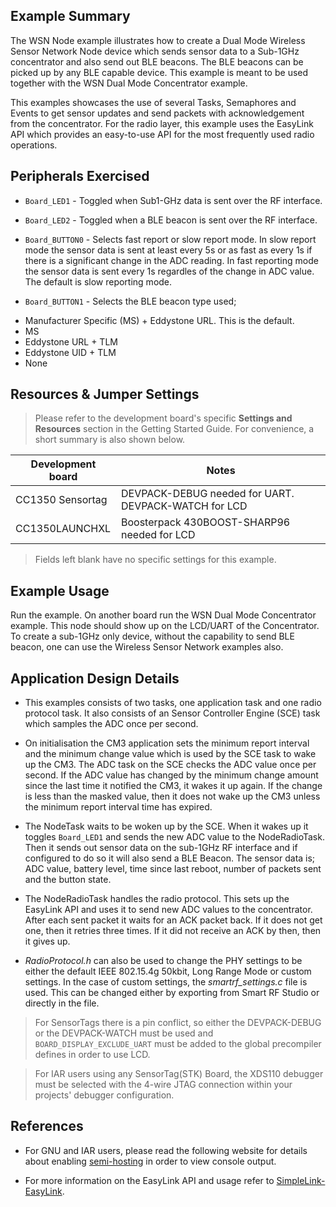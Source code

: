 ## Example Summary

The WSN Node example illustrates how to create a Dual Mode Wireless Sensor
Network Node device which sends sensor data to a Sub-1GHz concentrator and
also send out BLE beacons. The BLE beacons can be picked up by any BLE capable
device. This example is meant to be used together with the WSN Dual Mode
Concentrator example.

This examples showcases the use of several Tasks, Semaphores and Events to
get sensor updates and send packets with acknowledgement from the concentrator.
For the radio layer, this example uses the EasyLink API which provides an
easy-to-use API for the most frequently used radio operations.

## Peripherals Exercised

* `Board_LED1` - Toggled when Sub1-GHz data is sent over the RF interface.

* `Board_LED2` - Toggled when a BLE beacon is sent over the RF interface.

* `Board_BUTTON0` - Selects fast report or slow report mode. In slow report
mode the sensor data is sent at least every 5s or as fast as every 1s if there
is a significant change in the ADC reading. In fast reporting mode the sensor
data is sent every 1s regardles of the change in ADC value. The default is slow
reporting mode.

* `Board_BUTTON1` - Selects the BLE beacon type used;

 - Manufacturer Specific (MS) + Eddystone URL. This is the default.
 - MS
 - Eddystone URL + TLM
 - Eddystone UID + TLM
 - None

## Resources & Jumper Settings

>Please refer to the development board's specific __Settings and Resources__
section in the Getting Started Guide. For convenience, a short summary is also
shown below.

| Development board | Notes                                                  |
| ----------------- | ------                                                 |
| CC1350 Sensortag  | DEVPACK-DEBUG needed for UART. DEVPACK-WATCH for LCD   |
| CC1350LAUNCHXL    | Boosterpack 430BOOST-SHARP96 needed for LCD            |

> Fields left blank have no specific settings for this example.

## Example Usage

Run the example. On another board run the WSN Dual Mode Concentrator example.
This node should show up on the LCD/UART of the Concentrator. To create a sub-1GHz only device, without the capability to send BLE beacon, one can use the Wireless Sensor Network examples also.

## Application Design Details

* This examples consists of two tasks, one application task and one radio
protocol task. It also consists of an Sensor Controller Engine (SCE) task which
samples the ADC once per second.

* On initialisation the CM3 application sets the minimum report interval and
the minimum change value which is used by the SCE task to wake up the CM3. The
ADC task on the SCE checks the ADC value once per second. If the ADC value has
changed by the minimum change amount since the last time it notified the CM3,
it wakes it up again. If the change is less than the masked value, then it
does not wake up the CM3 unless the minimum report interval time has expired.

* The NodeTask waits to be woken up by the SCE. When it wakes up it toggles
`Board_LED1` and sends the new ADC value to the NodeRadioTask. Then it sends out
sensor data on the sub-1GHz RF interface and if configured to do so it will also send a BLE Beacon. The sensor data is; ADC value, battery level, time since last
reboot, number of packets sent and the button state.

* The NodeRadioTask handles the radio protocol. This sets up the EasyLink
API and uses it to send new ADC values to the concentrator. After each sent
packet it waits for an ACK packet back. If it does not get one, then it retries
three times. If it did not receive an ACK by then, then it gives up.

* *RadioProtocol.h* can also be used to change the
PHY settings to be either the default IEEE 802.15.4g 50kbit,
Long Range Mode or custom settings. In the case of custom settings,
the *smartrf_settings.c* file is used. This can be changed either
by exporting from Smart RF Studio or directly in the file.

> For SensorTags there is a pin conflict, so either the DEVPACK-DEBUG or the DEVPACK-WATCH must be used
and `BOARD_DISPLAY_EXCLUDE_UART` must be added to the global precompiler defines in order to use LCD.

> For IAR users using any SensorTag(STK) Board, the XDS110 debugger must be
selected with the 4-wire JTAG connection within your projects' debugger
configuration.


## References

* For GNU and IAR users, please read the following website for details
  about enabling [semi-hosting](http://processors.wiki.ti.com/index.php/TI-RTOS_Examples_SemiHosting)
  in order to view console output.

* For more information on the EasyLink API and usage refer to [SimpleLink-EasyLink](http://processors.wiki.ti.com/index.php/SimpleLink-EasyLink).